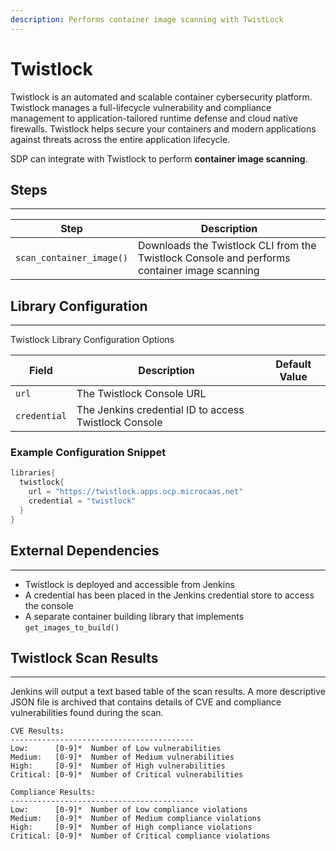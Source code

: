 ```yaml
---
description: Performs container image scanning with TwistLock  
---
```


# Twistlock

Twistlock is an automated and scalable container cybersecurity platform.
Twistlock manages a full-lifecycle vulnerability and compliance management to application-tailored runtime defense and cloud native firewalls.
Twistlock helps secure your containers and modern applications against threats across the entire application lifecycle.

SDP can integrate with Twistlock to perform **container image scanning**.

## Steps
---

| Step | Description |
| ----------- | ----------- |
| `scan_container_image()` | Downloads the Twistlock CLI from the Twistlock Console and performs container image scanning |

## Library Configuration
---

Twistlock Library Configuration Options

| Field | Description | Default Value |
| ----------- | ----------- | ----------- |
| `url` | The Twistlock Console URL | |
| `credential` | The Jenkins credential ID to access Twistlock Console | |

### Example Configuration Snippet

```groovy
libraries{
  twistlock{
    url = "https://twistlock.apps.ocp.microcaas.net"
    credential = "twistlock"
  }
}
```

## External Dependencies
---

* Twistlock is deployed and accessible from Jenkins
* A credential has been placed in the Jenkins credential store to access the console
* A separate container building library that implements `get_images_to_build()`

## Twistlock Scan Results
---

Jenkins will output a text based table of the scan results.
A more descriptive JSON file is archived that contains details of CVE and compliance vulnerabilities found during the scan.

```
CVE Results:
-----------------------------------------
Low:      [0-9]*  Number of Low vulnerabilities
Medium:   [0-9]*  Number of Medium vulnerabilities
High:     [0-9]*  Number of High vulnerabilities
Critical: [0-9]*  Number of Critical vulnerabilities

Compliance Results:
-----------------------------------------
Low:      [0-9]*  Number of Low compliance violations
Medium:   [0-9]*  Number of Medium compliance violations
High:     [0-9]*  Number of High compliance violations
Critical: [0-9]*  Number of Critical compliance violations
```
